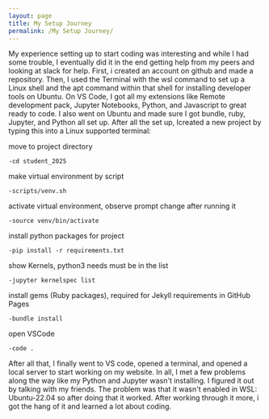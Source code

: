 ```yaml
---
layout: page
title: My Setup Journey
permalink: /My Setup Journey/
---
```


My experience setting up to start coding was interesting and while I had some trouble, I eventually did it in the end getting help from my peers and looking at slack for help. First, i created an account on github and made a repository. Then, I used the Terminal with the wsl command to set up a Linux shell and the apt command within that shell for installing developer tools on Ubuntu. On VS Code, I got all my extensions like Remote development pack, Jupyter Notebooks, Python, and Javascript to great ready to code. I also went on Ubuntu and made sure I got bundle, ruby, Jupyter, and Python all set up. After all the set up, Icreated a new project by typing this into a Linux supported terminal: 

move to project directory

    -cd student_2025


make virtual environment by script

    -scripts/venv.sh


activate virtual environment, observe prompt change after running it

    -source venv/bin/activate


install python packages for project 

    -pip install -r requirements.txt


show Kernels, python3 needs must be in the list

    -jupyter kernelspec list


install gems (Ruby packages), required for Jekyll requirements in GitHub Pages

    -bundle install


open VSCode

    -code .



After all that, I finally went to VS code, opened a terminal, and opened a local server to start working on my website. In all, I met a few problems along the way like my Python and Jupyter wasn't installing. I figured it out by talking with my friends. The problem was that it wasn't enabled in WSL: Ubuntu-22.04 so after doing that it worked. After working through it more, i got the hang of it and learned a lot about coding.